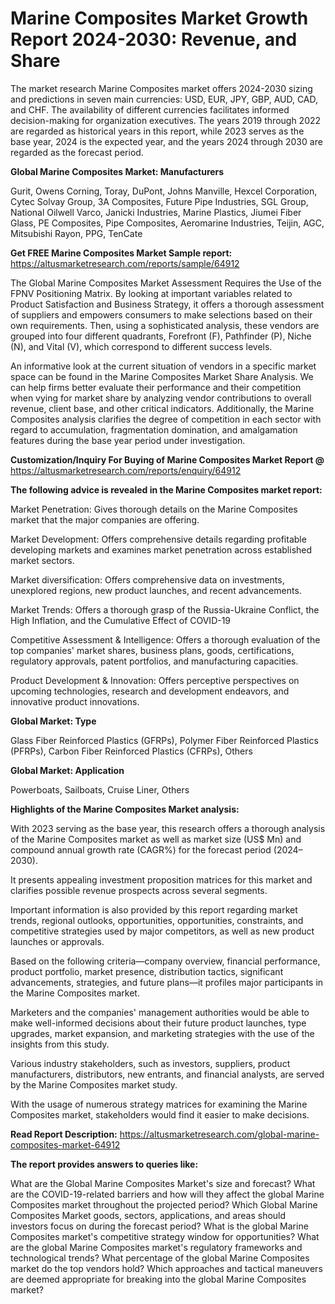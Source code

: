 <h1>Marine Composites Market Growth Report 2024-2030: Revenue, and Share</h1>

The market research Marine Composites market offers 2024-2030 sizing and predictions in seven main currencies: USD, EUR, JPY, GBP, AUD, CAD, and CHF. The availability of different currencies facilitates informed decision-making for organization executives. The years 2019 through 2022 are regarded as historical years in this report, while 2023 serves as the base year, 2024 is the expected year, and the years 2024 through 2030 are regarded as the forecast period.

<b>Global Marine Composites Market: Manufacturers</b>

Gurit, Owens Corning, Toray, DuPont, Johns Manville, Hexcel Corporation, Cytec Solvay Group, 3A Composites, Future Pipe Industries, SGL Group, National Oilwell Varco, Janicki Industries, Marine Plastics, Jiumei Fiber Glass, PE Composites, Pipe Composites, Aeromarine Industries, Teijin, AGC, Mitsubishi Rayon, PPG, TenCate

<b>Get FREE Marine Composites Market Sample report:</b> <a href="https://altusmarketresearch.com/reports/sample/64912">https://altusmarketresearch.com/reports/sample/64912</a>

The Global Marine Composites Market Assessment Requires the Use of the FPNV Positioning Matrix. By looking at important variables related to Product Satisfaction and Business Strategy, it offers a thorough assessment of suppliers and empowers consumers to make selections based on their own requirements. Then, using a sophisticated analysis, these vendors are grouped into four different quadrants, Forefront (F), Pathfinder (P), Niche (N), and Vital (V), which correspond to different success levels.

An informative look at the current situation of vendors in a specific market space can be found in the Marine Composites Market Share Analysis. We can help firms better evaluate their performance and their competition when vying for market share by analyzing vendor contributions to overall revenue, client base, and other critical indicators. Additionally, the Marine Composites analysis clarifies the degree of competition in each sector with regard to accumulation, fragmentation domination, and amalgamation features during the base year period under investigation.

<b>Customization/Inquiry For Buying of Marine Composites Market Report @</b> <a href="https://altusmarketresearch.com/reports/enquiry/64912">https://altusmarketresearch.com/reports/enquiry/64912</a>

<b>The following advice is revealed in the Marine Composites market report:</b>

Market Penetration: Gives thorough details on the Marine Composites market that the major companies are offering.

Market Development: Offers comprehensive details regarding profitable developing markets and examines market penetration across established market sectors.

Market diversification: Offers comprehensive data on investments, unexplored regions, new product launches, and recent advancements.

Market Trends: Offers a thorough grasp of the Russia-Ukraine Conflict, the High Inflation, and the Cumulative Effect of COVID-19

Competitive Assessment &amp; Intelligence: Offers a thorough evaluation of the top companies' market shares, business plans, goods, certifications, regulatory approvals, patent portfolios, and manufacturing capacities.

Product Development &amp; Innovation: Offers perceptive perspectives on upcoming technologies, research and development endeavors, and innovative product innovations.

<b>Global Market: Type</b>

Glass Fiber Reinforced Plastics (GFRPs), Polymer Fiber Reinforced Plastics (PFRPs), Carbon Fiber Reinforced Plastics (CFRPs), Others

<b>Global Market: Application</b>

Powerboats, Sailboats, Cruise Liner, Others

<b>Highlights of the Marine Composites Market analysis:</b>

With 2023 serving as the base year, this research offers a thorough analysis of the Marine Composites market as well as market size (US$ Mn) and compound annual growth rate (CAGR%) for the forecast period (2024–2030).

It presents appealing investment proposition matrices for this market and clarifies possible revenue prospects across several segments.

Important information is also provided by this report regarding market trends, regional outlooks, opportunities, opportunities, constraints, and competitive strategies used by major competitors, as well as new product launches or approvals.

Based on the following criteria—company overview, financial performance, product portfolio, market presence, distribution tactics, significant advancements, strategies, and future plans—it profiles major participants in the Marine Composites market.

Marketers and the companies' management authorities would be able to make well-informed decisions about their future product launches, type upgrades, market expansion, and marketing strategies with the use of the insights from this study.

Various industry stakeholders, such as investors, suppliers, product manufacturers, distributors, new entrants, and financial analysts, are served by the Marine Composites market study.

With the usage of numerous strategy matrices for examining the Marine Composites market, stakeholders would find it easier to make decisions.

<b>Read Report Description:</b> <a href="https://altusmarketresearch.com/global-marine-composites-market-64912">https://altusmarketresearch.com/global-marine-composites-market-64912</a>

<b>The report provides answers to queries like:</b>

What are the Global Marine Composites Market's size and forecast?
What are the COVID-19-related barriers and how will they affect the global Marine Composites market throughout the projected period?
Which Global Marine Composites Market goods, sectors, applications, and areas should investors focus on during the forecast period?
What is the global Marine Composites market's competitive strategy window for opportunities?
What are the global Marine Composites market's regulatory frameworks and technological trends?
What percentage of the global Marine Composites market do the top vendors hold?
Which approaches and tactical maneuvers are deemed appropriate for breaking into the global Marine Composites market?
